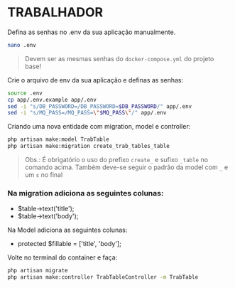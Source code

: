 # TRABALHADOR 

Defina as senhas no .env da sua aplicação manualmente. 

```sh
nano .env
```

> Devem ser as mesmas senhas do `docker-compose.yml` do projeto base!

Crie o arquivo de env da sua aplicação e definas as senhas:

```sh
source .env
cp app/.env.example app/.env
sed -i "s/DB_PASSWORD=/DB_PASSWORD=$DB_PASSWORD/" app/.env
sed -i "s/MQ_PASS=/MQ_PASS=\"$MQ_PASS\"/" app/.env
```

Criando uma nova entidade com migration, model e controller:

```sh
php artisan make:model TrabTable
php artisan make:migration create_trab_tables_table
```

> Obs.: É obrigatório o uso do prefixo `create_` e sufixo `_table` no comando acima. Também deve-se seguir o padrão da model com `_` e um `s` no final

### Na migration adiciona as seguintes colunas:

- $table->text('title');  
- $table->text('body'); 

Na Model adiciona as seguintes colunas:

- protected $fillable = ['title', 'body'];

Volte no terminal do container e faça:

```sh
php artisan migrate
php artisan make:controller TrabTableController -m TrabTable
```
